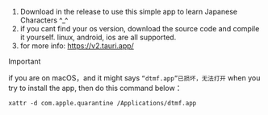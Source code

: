 1. Download in the release to use this simple app to learn Japanese Characters ^_^
2. if you cant find your os version, download the source code and compile it yourself. linux, android, ios are all supported.
3. for more info: https://v2.tauri.app/


> [!IMPORTANT]
> if you are on macOS，and it might says `“dtmf.app”已损坏，无法打开` when you try to install the app, then do this command below：
> ```shell
> xattr -d com.apple.quarantine /Applications/dtmf.app
> ```
